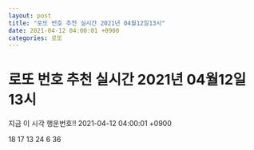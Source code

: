 ```yaml
---
layout: post
title: "로또 번호 추천 실시간 2021년 04월12일13시"
date: 2021-04-12 04:00:01 +0900
categories: 로또
---
```


# 로또 번호 추천 실시간 2021년 04월12일13시

지금 이 시각 행운번호!! 2021-04-12 04:00:01 +0900

 18  17  13  24  6  36 

